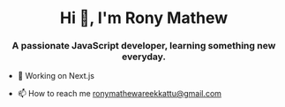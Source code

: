 <h1 align="center">Hi 👋, I'm Rony Mathew</h1>
<h3 align="center">A passionate JavaScript developer, learning something new everyday.</h3>

- 🌱 Working on Next.js 

- 📫 How to reach me ronymathewareekkattu@gmail.com
